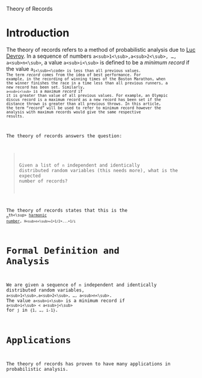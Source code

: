Theory of Records

# Introduction
The theory of records refers to a method of probabilistic analysis due to [Luc Devroy](https://en.wikipedia.org/wiki/Luc_Devroye). In a sequence of numbers `a<sub>1<\sub>,a<sub>2<\sub>, …, a<sub>n<\sub>`, a value `a<sub>i<\sub>` is defined to be a *minimum record* if the value <code>a<sub>i<\sub><\code> is less than all previous values. The term *record* comes from the idea of best performance. For example, in the recording of winning times of the Boston Marathon, when the winner finishes the race in a time less than all previous runners, a new record has been set. Similarly, `a<sub>i<\sub>` is a *maximum record* if it is greater than value of all previous values. For example, an Olympic discus record is a maximum record as a new record has been set if the distance thrown is greater than all previous throws. In this article, the term “record” will be used to refer to minimum record however the analysis with maximum records would give the same respective results. 

The theory of records answers the question: 
>  Given a list of `n` independent and identically distributed random variables (this needs more), what is the expected number of records?

The theory of records states that this is the `n`<sup>th<\sup> [harmonic number](https://en.wikipedia.org/wiki/Harmonic_number), `H<sub>n<\sub>=1+1/2+...+1/i`

# Formal Definition and Analysis 
We are given a sequence of `n` independent and identically distributed random variables, `a<sub>1<\sub>,a<sub>2<\sub>, …, a<sub>n<\sub>`. The value `a<sub>i<\sub>` is a minimum record if `a<sub>i<\sub> < a<sub>j<\sub>` for `j` in `{1, …, i-1}`. 

# Applications

The theory of records has proven to have many applications in probabilistic analysis. 
